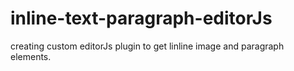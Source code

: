 # inline-text-paragraph-editorJs
creating custom editorJs plugin to get linline image and paragraph elements. 
